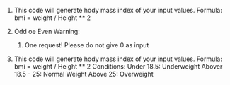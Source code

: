 1. This code will generate hody mass index of your input values.
Formula:
    bmi = weight / Height ** 2

2. Odd oe Even
Warning:
    1. One request! Please do not give 0 as input

3. This code will generate hody mass index of your input values.
Formula:
    bmi = weight / Height ** 2
Conditions:
    Under 18.5: Underweight
    Abover 18.5 - 25: Normal Weight
    Above 25: Overweight
